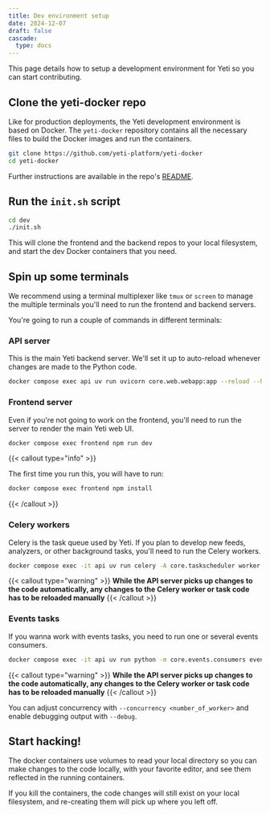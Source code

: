 ```yaml
---
title: Dev environment setup
date: 2024-12-07
draft: false
cascade:
  type: docs
---
```


This page details how to setup a development environment for Yeti so you can
start contributing.

## Clone the yeti-docker repo

Like for production deployments, the Yeti development environment is based on
Docker. The `yeti-docker` repository contains all the necessary files to build
the Docker images and run the containers.

```bash
git clone https://github.com/yeti-platform/yeti-docker
cd yeti-docker
```

Further instructions are available in the repo's
[README](https://github.com/yeti-platform/yeti-docker/blob/main/dev/README.md).

## Run the `init.sh` script

```bash
cd dev
./init.sh
```

This will clone the frontend and the backend repos to your local filesystem, and
start the dev Docker containers that you need.

## Spin up some terminals

We recommend using a terminal multiplexer like `tmux` or `screen` to manage the
multiple terminals you'll need to run the frontend and backend servers.

You're going to run a couple of commands in different terminals:

### API server

This is the main Yeti backend server. We'll set it up to auto-reload whenever
changes are made to the Python code.

```bash
docker compose exec api uv run uvicorn core.web.webapp:app --reload --host 0.0.0.0
```

### Frontend server

Even if you're not going to work on the frontend, you'll need to run the server
to render the main Yeti web UI.

```bash
docker compose exec frontend npm run dev
```

{{< callout type="info" >}}

The first time you run this, you will have to run:

```bash
docker compose exec frontend npm install
```

{{< /callout >}}

### Celery workers

Celery is the task queue used by Yeti. If you plan to develop new feeds,
analyzers, or other background tasks, you'll need to run the Celery workers.

```bash
docker compose exec -it api uv run celery -A core.taskscheduler worker --loglevel=INFO --purge -P threads
```

{{< callout type="warning" >}} **While the API server picks up changes to the
code automatically, any changes to the Celery worker or task code has to be
reloaded manually** {{< /callout >}}

### Events tasks

If you wanna work with events tasks, you need to run one or several events
consumers.

```bash
docker compose exec -it api uv run python -m core.events.consumers events
```

{{< callout type="warning" >}} **While the API server picks up changes to the
code automatically, any changes to the Celery worker or task code has to be
reloaded manually** {{< /callout >}}

You can adjust concurrency with `--concurrency <number_of_worker>` and enable
debugging output with `--debug`.

## Start hacking!

The docker containers use volumes to read your local directory so you can make
changes to the code locally, with your favorite editor, and see them reflected
in the running containers.

If you kill the containers, the code changes will still exist on your local
filesystem, and re-creating them will pick up where you left off.
